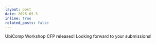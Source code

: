 ```yaml
---
layout: post
date: 2025-05-5
inline: true
related_posts: false
---
```


UbiComp Workshop CFP released! Looking forward to your submissions!
